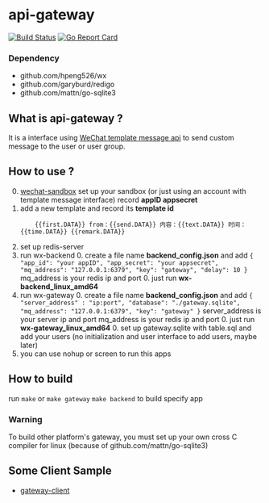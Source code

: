 api-gateway
====

[![Build Status](https://travis-ci.org/hpeng526/wx-gateway.svg?branch=master)](https://travis-ci.org/hpeng526/wx-gateway)
[![Go Report Card](https://goreportcard.com/badge/github.com/hpeng526/wx-gateway)](https://goreportcard.com/report/github.com/hpeng526/wx-gateway)
### Dependency

- github.com/hpeng526/wx
- github.com/garyburd/redigo
- github.com/mattn/go-sqlite3

## What is api-gateway ?

It is a interface using [WeChat template message api]('https://mp.weixin.qq.com/wiki?t=resource/res_main&id=mp1433751277') to send custom message to the user or user group.

## How to use ?

0. [wechat-sandbox](https://mp.weixin.qq.com/debug/cgi-bin/sandbox?t=sandbox/login) set up your sandbox (or just using an account with template message interface) record <b>appID appsecret</b>
0. add a new template and record its <b>template id</b>
    ```
        {{first.DATA}} from：{{send.DATA}} 内容：{{text.DATA}} 时间：{{time.DATA}} {{remark.DATA}}
    ```
0. set up redis-server
0. run wx-backend
    0. create a file name <b>backend_config.json</b> and add
        ```
            {
              "app_id": "your appID",
              "app_secret": "your appsecret",
              "mq_address": "127.0.0.1:6379",
              "key": "gateway",
              "delay": 10
            }
        ```
        mq_address is your redis ip and port
    0. just run <b>wx-backend_linux_amd64</b>
0. run wx-gateway
    0. create a file name <b>backend_config.json</b> and add
        ```
            {
              "server_address" : "ip:port",
              "database": "./gateway.sqlite",
              "mq_address": "127.0.0.1:6379",
              "key": "gateway"
            }
        ```
        server_address is your server ip and port
        mq_address is your redis ip and port
    0. just run <b>wx-gateway_linux_amd64</b>
    0. set up gateway.sqlite with table.sql and add your users (no initialization
 and user interface to add users, maybe later)
0. you can use nohup or screen to run this apps

## How to build

run `make` or `make gateway` `make backend` to build specify app

### Warning

To build other platform's gateway, you must set up your own cross C compiler for linux (because of github.com/mattn/go-sqlite3)

## Some Client Sample
- [gateway-client](https://github.com/hpeng526/gateway-client)
